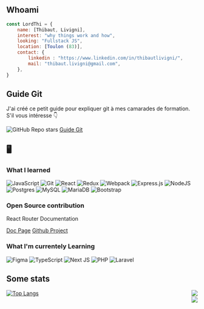 <h2> Whoami </h2>

```js
const LordThi = {
    name: [Thibaut, Livigni],
    interest: "why things work and how",
    looking: "Fullstack JS",
    location: [Toulon (83)],
    contact: {
        linkedin : "https://www.linkedin.com/in/thibautlivigni/",
        mail: "thibaut.livigni@gmail.com",
    },
}
```
<h2>Guide Git</h2>
<p>J'ai créé ce petit guide pour expliquer git à mes camarades de formation. S'il vous intéresse 👇</p>
<div style={{display: 'flex',flexDirection: 'row'}}><img alt="GitHub Repo stars" src="https://img.shields.io/github/stars/LordThi/git-documentation-end_of_studies_project">&nbsp;<a href="https://github.com/LordThi/git-documentation-end_of_studies_project">Guide Git</a></div>



<h2>🖥️</h2>


<h3>What I learned</h3>

<div>

![JavaScript](https://img.shields.io/badge/javascript-%23323330.svg?style=for-the-badge&logo=javascript&logoColor=%23F7DF1E)
![Git](https://img.shields.io/badge/git-%23F05033.svg?style=for-the-badge&logo=git&logoColor=white)
![React](https://img.shields.io/badge/react-%2320232a.svg?style=for-the-badge&logo=react&logoColor=%2361DAFB)
![Redux](https://img.shields.io/badge/redux-%23593d88.svg?style=for-the-badge&logo=redux&logoColor=white)
![Webpack](https://img.shields.io/badge/webpack-%238DD6F9.svg?style=for-the-badge&logo=webpack&logoColor=black)
![Express.js](https://img.shields.io/badge/express.js-%23404d59.svg?style=for-the-badge&logo=express&logoColor=%2361DAFB)
![NodeJS](https://img.shields.io/badge/node.js-6DA55F?style=for-the-badge&logo=node.js&logoColor=white)
![Postgres](https://img.shields.io/badge/postgres-%23316192.svg?style=for-the-badge&logo=postgresql&logoColor=white)
![MySQL](https://img.shields.io/badge/mysql-%2300f.svg?style=for-the-badge&logo=mysql&logoColor=white)
![MariaDB](https://img.shields.io/badge/MariaDB-003545?style=for-the-badge&logo=mariadb&logoColor=white)
![Bootstrap](https://img.shields.io/badge/bootstrap-%238511FA.svg?style=for-the-badge&logo=bootstrap&logoColor=white)
        

 </div>
 
 <h3>Open Source contribution</h3>
 <p>React Router Documentation</p>
 <a href="https://reactrouter.com/en/main/router-components/browser-router">Doc Page</a>
 <a href="https://github.com/remix-run/react-router/blob/main/docs/router-components/browser-router.md">Github Project</a>

<h3>What I'm currentely Learning</h3>
<div>

![Figma](https://img.shields.io/badge/figma-%23F24E1E.svg?style=for-the-badge&logo=figma&logoColor=white)
![TypeScript](https://img.shields.io/badge/typescript-%23007ACC.svg?style=for-the-badge&logo=typescript&logoColor=white)
![Next JS](https://img.shields.io/badge/Next-black?style=for-the-badge&logo=next.js&logoColor=white)
![PHP](https://img.shields.io/badge/php-%23777BB4.svg?style=for-the-badge&logo=php&logoColor=white)
![Laravel](https://img.shields.io/badge/laravel-%23FF2D20.svg?style=for-the-badge&logo=laravel&logoColor=white)

</div>


<h2>Some stats</h2>

<div>
<a align='left' href="https://github.com/anuraghazra/github-readme-stats">
<img src="https://github-readme-stats.vercel.app/api/top-langs/?username=LordThi&hide_title=1&count_private=false&layout=compact&theme=radical" alt="Top Langs" />
</a>
  <img align="right" src="https://github-readme-stats.vercel.app/api?username=LordThi&theme=radical&show_icons=true" />
</div>



<img align="right" src="https://github.r2v.ch/codewars?user=LordThi&top_languages=true" />

